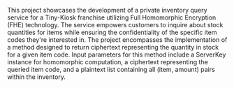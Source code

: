 This project showcases the development of a private inventory query service for a Tiny-Kiosk franchise utilizing Full Homomorphic Encryption (FHE) technology. The service empowers customers to inquire about stock quantities for items while ensuring the confidentiality of the specific item codes they're interested in. The project encompasses the implementation of a method designed to return ciphertext representing the quantity in stock for a given item code. Input parameters for this method include a ServerKey instance for homomorphic computation, a ciphertext representing the queried item code, and a plaintext list containing all (item, amount) pairs within the inventory.
